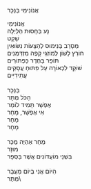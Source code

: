אֲנוֹנִימִי בַּנֵּכָר

אֲנוֹנִימִי \
נָע בְּחָסוּת הַלַּיְלָה\
שָׁקֵט\
מְסָרֵב בְּנִימוּס לְהַצָּעוֹת נִשּׂוּאִין \
חוֹרֵץ לָשׁוֹן לְמוֹזְגֵי קָפֶה מִזְדַּמְּנִים\
תּוֹפֵר בַּחֶדֶר כַּפְתּוֹרִים\
שׁוֹקֵד לִכְאוֹרָה עַל פִּתּוּחַ עֲסָקִים\
עֲתִידִיִּים \
\
בַּנֵּכָר\
הַכֹּל מֻתָּר\
אֶפְשָׁר תָּמִיד לוֹמַר\
אִי אֶפְשָׁר, מָחָר\
מָחָר\
מָחָר \
\
מָחָר אֶהְיֶה מֻכָּר\
מוּזָר \
בִּשְׁנֵי מוֹעֲדוֹנִים אֲשֶׁר בַּסְּפָר\
\
הַיּוֹם אֲנִי בְּיוֹם מַעֲבָר\
מֻתָּר\